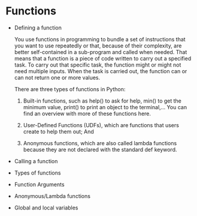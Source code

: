 # Functions
- Defining a function

    You use functions in programming to bundle a set of instructions that you want to use repeatedly or that, because of their complexity, are better self-contained in a sub-program and called when needed. That means that a function is a piece of code written to carry out a specified task. To carry out that specific task, the function might or might not need multiple inputs. When the task is carried out, the function can or can not return one or more values.

    There are three types of functions in Python:
    1. Built-in functions, such as help() to ask for help, min() to get the minimum value, print() to print an object to the terminal,… You can find an overview with more of these functions here.
    
    2. User-Defined Functions (UDFs), which are functions that users create to help them out; And
    
    3. Anonymous functions, which are also called lambda functions because they are not declared with the standard def keyword.

- Calling a function
- Types of functions
- Function Arguments
- Anonymous/Lambda functions
- Global and local variables


